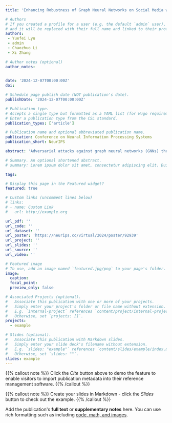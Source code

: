 ```yaml
---
title: 'Enhancing Robustness of Graph Neural Networks on Social Media with Explainable Inverse Reinforcement Learning'

# Authors
# If you created a profile for a user (e.g. the default `admin` user), write the username (folder name) here
# and it will be replaced with their full name and linked to their profile.
authors: 
 - Yuefei Lyu
 - admin
 - Chaozhuo Li
 - Xi Zhang  

# Author notes (optional)
author_notes: 
  

date: '2024-12-07T00:00:00Z'
doi: 

# Schedule page publish date (NOT publication's date).
publishDate: '2024-12-07T00:00:00Z'

# Publication type.
# Accepts a single type but formatted as a YAML list (for Hugo requirements).
# Enter a publication type from the CSL standard.
publication_types: ['article']

# Publication name and optional abbreviated publication name.
publication: Conference on Neural Information Processing Systems
publication_short: NeurIPS

abstract: 'Adversarial attacks against graph neural networks (GNNs) through perturbations of the graph structure are increasingly common in social network tasks like rumor detection. Social media platforms capture diverse attack sequence samples through both machine and manual screening processes. Investigating effective ways to leverage these adversarial samples to bolster robustness is imperative. We enhance a maximum entropy inverse reinforcement learning method with a mixture-of-experts approach to address multi-source graph adversarial attacks. This method reconstructs the attack policy, integrating various attack models and offering feature-level explanations, subsequently generating additional adversarial samples to fortify the robustness of detection models. We devise precise sample guidance and a bidirectional update mechanism to mitigate the deviation resulting from imprecise feature representation and negative sampling within the expansive action space of social graphs, while also expediting policy learning. We take rumor detector as an example targeted GNNs model on real-world rumor datasets. By utilizing a small subset of samples generated by various graph adversarial attack methods, we reconstruct the attack policy, closely approximating the performance of the original attack method. We validate that samples generated by the learned policy enhance model robustness through adversarial training and data augmentation.'

# Summary. An optional shortened abstract.
# summary: Lorem ipsum dolor sit amet, consectetur adipiscing elit. Duis posuere tellus ac convallis placerat. Proin tincidunt magna sed ex sollicitudin condimentum.

tags: 

# Display this page in the Featured widget?
featured: true

# Custom links (uncomment lines below)
# links:
# - name: Custom Link
#   url: http://example.org

url_pdf: ''
url_code: ''
url_dataset: ''
url_poster: 'https://neurips.cc/virtual/2024/poster/92939'
url_project: ''
url_slides: ''
url_source: ''
url_video: ''

# Featured image
# To use, add an image named `featured.jpg/png` to your page's folder.
image:
  caption: 
  focal_point: 
  preview_only: false

# Associated Projects (optional).
#   Associate this publication with one or more of your projects.
#   Simply enter your project's folder or file name without extension.
#   E.g. `internal-project` references `content/project/internal-project/index.md`.
#   Otherwise, set `projects: []`.
projects:
  - example

# Slides (optional).
#   Associate this publication with Markdown slides.
#   Simply enter your slide deck's filename without extension.
#   E.g. `slides: "example"` references `content/slides/example/index.md`.
#   Otherwise, set `slides: ""`.
slides: example
---
```


{{% callout note %}}
Click the _Cite_ button above to demo the feature to enable visitors to import publication metadata into their reference management software.
{{% /callout %}}

{{% callout note %}}
Create your slides in Markdown - click the _Slides_ button to check out the example.
{{% /callout %}}

Add the publication's **full text** or **supplementary notes** here. You can use rich formatting such as including [code, math, and images](https://docs.hugoblox.com/content/writing-markdown-latex/).
